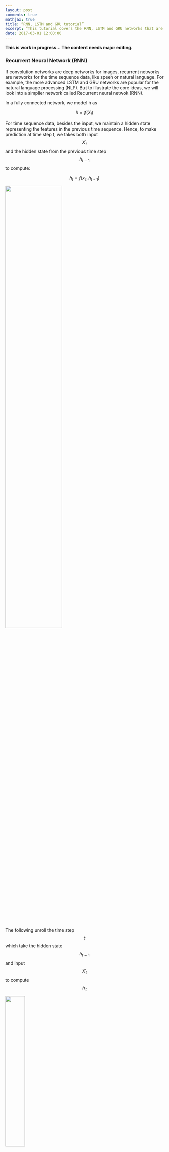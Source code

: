 ```yaml
---
layout: post
comments: true
mathjax: true
title: “RNN, LSTM and GRU tutorial”
excerpt: “This tutorial covers the RNN, LSTM and GRU networks that are widely popular for deep learning in NLP.”
date: 2017-03-01 12:00:00
---
```

**This is work in progress... The content needs major editing.**

### Recurrent Neural Network (RNN)

If convolution networks are deep networks for images, recurrent networks are networks for the time sequence data, like speeh or natural language. For example, the more advanced LSTM and GRU networks are popular for the natural language processing (NLP). But to illustrate the core ideas, we will look into a simplier network called Recurrent neural netwok (RNN).

In a fully connected network, we model h as 

$$
h = f(X_i)
$$


For time sequence data, besides the input, we maintain a hidden state representing the features in the previous time sequence. Hence, to make prediction at time step t, we takes both input $$ X_t $$ and the hidden state from the previous time step $$ h_{t-1}$$ to compute:

$$
h_t = f(x_t, h_{t-1})
$$

<div class="imgcap">
<img src="/assets/rnn/rnn_b.png" style="border:none;width:60%;">
</div>

The following unroll the time step 
$$
t
$$
which take the hidden state
$$
h_{t-1} 
$$
and input
$$
X_t
$$ 
to compute 
$$
h_t
$$
<div class="imgcap">
<img src="/assets/rnn/rnn_b3.png" style="border:none;width:35%;">
</div>

Here we unroll a RNN from time step 
$$
t-1
$$ 
 to 
$$
t+1
$$
:
<div class="imgcap">
<img src="/assets/rnn/rnn_b2.png" style="border:none;width:60%;">
</div>

In a FC network, 
$$
h
$$
servers as the output of the network. In RNN, 
$$
h
$$
servers 2 purposes: the hidden state for the previous sequence data as well as producing a prediction. Here we map the hidden state 
$$
h_t
$$
to a final prediction. For example, multiply 
$$
h_t
$$
with the matrix
$$
W
$$
to produce the desired predictions
$$
Y
$$.
 
<div class="imgcap">
<img src="/assets/rnn/cap14.png" style="border:none;width:30%;">
</div>

#### Create image caption using RNN
We will study a real example in explaing the RNN. For example, we input a school bus image into the RNN and output a caption like "A yellow school bus idles near a park." Our RNN will read an image and create an image caption.
<div class="imgcap">
<img src="/assets/rnn/cap.png" style="border:none;">
</div>
During the RNN training, we
1. Use a CNN network to capture features of an image.
2. Multiple the features with a trainable matrix to generate
$$
h_0
$$
3. Feed 
$$ 
h_0
$$
to the RNN.
4. Use a word embedding lookup table to convert a word to a word vector 
$$
X_1
$$
. (a.k.a word2vec)
5. Feed the word vector and
$$
h_0
$$ to the RNN.
$$
h_1 = f(X_1, h_0)
$$
6. Use a trainable matrix to map 
$$
h
$$
to scores which predict the probabilities of
$$
word_i
$$
to be the next caption word.
7. Move to the next time step with 
$$
h_1
$$ 
and the word "A" as input.

<div class="imgcap">
<img src="/assets/rnn/cap12.png" style="border:none;;">
</div>

#### Capture image features
We pass the image into a CNN and use one of the activation layer in the fully connected (FC) network to initialize the RNN. For example, in the picture below, we pick the input of the second FC layer which has a shape of (512,) as the features used to create captions.

<div class="imgcap">
<img src="/assets/rnn/cnn.png" style="border:none;;">
</div>

We multiple the CNN features with a trainable matrix to compute
$$
h_0
$$
for the first time step 1.

<div class="imgcap">
<img src="/assets/rnn/cap2.png" style="border:none;">
</div>

We will use 
$$
h_0
$$
for the RNN to compute
$$
h_1 = f(h_0, X_1)
$$

<div class="imgcap">
<img src="/assets/rnn/cap8.png" style="border:none;width:80%;">
</div>

Define the shape of CNN features (N, 512) and h (N, 512) which N is the batch size in training:
```python
input_dim   = 512   # CNN features dimension: 512  
hidden_dim  = 512   # Hidden state dimension: 512
```

Define the matrix to project the CNN features to 
$$
h_0
$$
.

```python
# W_proj: (input_dim, hidden_dim)
W_proj  = np.random.randn(input_dim, hidden_dim)
W_proj /= np.sqrt(input_dim)
b_proj  = np.zeros(hidden_dim)
```

Compute $$ h_0 $$ by multipy the image features with $$ W_{proj} $$.
```python
# Initialize CNN -> hidden state projection parameters
# h0: (N, hidden_dim)
h0 = features.dot(W_proj) + b_proj
```

#### Map words to RNN
Our training data contains both the images and captions. It also have a dictionary which map a vocabulary word to an integer. Caption words in the dataset are stored as word indexes. For example, the caption "A yellow school bus idles near a park." may stored as "1 5 3401 3461 78 5634 87 5 111 2" which 1 represents the "start" of a caption, 5 represents 'a', 3401 represents 'yellow'  and 2 represents the "end" of a caption.

> In this tutorial, we called the captions provided in the training dataset: true caption.

However, the RNN does not use the word index directly. Instead, through a word embedding lookup table (word2vec)
$$
W_{embed}
$$
, the word index is converted to a vector of length wordvec_dim. The RNN will take this vector
$$
X_t
$$ 
and 
$$
h_{t-1}
$$ to compute
$$
h_t
$$

<div class="imgcap">
<img src="/assets/rnn/cap9.png" style="border:none;width:45%;">
</div>

>  word2vec is a method to map a word to a vector say with 256 values. The mapping maintains the semantic relationship among words. The embedding lookup table is trained with deep learning.

When we create the training data, we convert words to the corresponding word index using a vocabulary dictionary. In runtime, we map the word index to a word vector.
<div class="imgcap">
<img src="/assets/rnn/encode.png" style="border:none;width:70%;">
</div>


Here is the code to convert an input caption word to the word vector x.
```python
wordvec_dim = 256  			   
```

```python
W_embed  = np.random.randn(vocab_size, wordvec_dim)
W_embed /= 100
```

```python
# T = 16: Number of unroll time step.
# captions:    (N, T+1) The caption represent "<start> A yellow school bus idles near a park <end> <null> ... <null>" represent in word index. 
# captions_in  (N, T) The caption feed into the RNN (X) = captions without the last word.
# captions_out (N, T) The true caption output: the caption without "<start>"

# W_embed (vocab_size, wordvec_dim)
# captions_in: (N, T) each captions_in contain at most 16 words.
# x: (N, T, wordvec_dim)
x, cache_embed = word_embedding_forward(captions_in, W_embed)
```

Loop up the word vector of x from the lookup table W.
```python
def word_embedding_forward(x, W):
  out, cache = None, None
  N, T = x.shape
  V, D = W.shape
  out = W[x]
  cache = (V, x)
  return out, cache  
```
  

#### RNN
<div class="imgcap">
<img src="/assets/rnn/score.png" style="border:none;width:40%;">
</div>

We pass the word vector
$$
X_0
$$
into the RNN. The output of the RNN 
$$
h_1
$$
is then multipy with 
$$
W_{vocab}
$$
to generate scores for each word in the vocabulary. For example, if we have 10004 words in the vocabulary, it will generate 10004 scores predicting how likely each word will be the next word in the caption. With the true caption and the scores, we compute the softmax loss of the RNN. 
<div class="imgcap">
<img src="/assets/rnn/score_1.png" style="border:none;">
</div>

> We provide codes for readers want more concrete details. Nevertheless, fully understanding of the code is not needed or suggested.

We comput $$ h_t $$ 
by feeding the RNN with $$ X_t $$ and $$ h_{t-1} $$.
We then map $$ h_t $$ to scores which are used to compute the softmax cost.
```python
# h: (N, 16, hidden_dim)
# Wx: (wordvec_dim, hidden_dim)
# Wh: (hidden_dim, hidden_dim)
h, cache_rnn = rnn_forward(x, h0, Wx, Wh, b)

# W_vocal: (hidden_dim, vocab_size 1004)
# scores: (N, 16, vocab_size 1004)
scores, cache_scores = temporal_affine_forward(h, W_vocab, b_vocab)
loss, dscores = temporal_softmax_loss(scores, captions_out, mask)
```

#### rnn_forward

<div class="imgcap">
<img src="/assets/rnn/cap13.png" style="border:none;width:40%;">
</div>

rnn_forward simply unroll the RNN T time steps and update 
$$
h_t
$$
with each RNN computation. At each step, it takes the $$ h $$ from the previous step and use the true captions provided by the training set as input $$ X_t $$.  i.e., even the word 'A' has a very low score in our previous step prediction, we still use the work 'A' as the next input word since the whole purpose is to optimize the RNN with the true caption.

```python
def rnn_forward(x, h0, Wx, Wh, b):
  h, cache = None, None
  N, T, D = x.shape
  H = h0.shape[1]
  h = np.zeros((N, T, H))
  state = {}
  state[-1] = h0
  cache_step = [None] * T

  for t in range(T):
    xt = x[:, t, :]
    state[t], cache_step[t] = rnn_step_forward(xt, state[t-1], Wx, Wh, b)
    h[:, t, :] = state[t]

  cache = (cache_step, D)
  return h, cache
```


For each RNN step, we multiple $$ h_{t-1} $$ with $$ W_h $$ and $$ x_{t} $$ with $$ W_x $$ to generate 
$$ h_t $$

```python
def rnn_step_forward(x, prev_h, Wx, Wh, b):
  next_h, cache = None, None
  state = np.dot(x, Wx) + np.dot(prev_h, Wh) + b
  next_h = np.tanh(state)

  cache = x, prev_h, Wx, Wh, state
  return next_h, cache
```    

#### Scores

After finding $$ h_t $$, we compute the scores by multiply
$$
W_{vocab}
$$
with
$$
h_t
$$
```python
 def temporal_affine_forward(x, w, b):
   N, T, D = x.shape
   M = b.shape[0]
   out = x.reshape(N * T, D).dot(w).reshape(N, T, M) + b
   cache = x, w, b, out
   return out, cache
```

#### Softmax cost

For each words in the vocabulary (1004 words), we predict the probability of each word to be the next caption word. Then we compute the softmax cost to train the RNN later.
```python
def temporal_softmax_loss(x, y, mask):
  N, T, V = x.shape
  
  x_flat = x.reshape(N * T, V)
  y_flat = y.reshape(N * T)
  mask_flat = mask.reshape(N * T)
  
  probs = np.exp(x_flat - np.max(x_flat, axis=1, keepdims=True))
  probs /= np.sum(probs, axis=1, keepdims=True)
  loss = -np.sum(mask_flat * np.log(probs[np.arange(N * T), y_flat])) / N
  dx_flat = probs.copy()
  dx_flat[np.arange(N * T), y_flat] -= 1
  dx_flat /= N
  dx_flat *= mask_flat[:, None]
  
  dx = dx_flat.reshape(N, T, V)
  
  return loss, dx
```
    
#### Time step 0
Here is how we train with the image feature
$$
h_0
$$
and the first word 'start' to compute the softmax loss.

<div class="imgcap">
<img src="/assets/rnn/cap11.png" style="border:none;width:70%;">
</div>

#### Complete flow

After we completed the first time step.  we move onto the next time step with
$$
h_1
$$
and the next true caption word 'A'. Note that, for training, we do not use our best prediction as the input
$$
X_t
$$
. 

Here is the detail complete flow in training 1 sample data.
<div class="imgcap">
<img src="/assets/rnn/cap3.png" style="border:none;;">
</div>

Here is the code listing for the forward feed, backpropagation and the loss.
```python
  def loss(self, features, captions):
    # For training, say the caption is "<start> A yellow bus idles near a park"
    # captions_in is the Xt input: "<start> A yellow bus idles near a"
    # captions_out is the true label: "A yellow bus idles near a park"
    captions_in = captions[:, :-1]
    captions_out = captions[:, 1:]
    
    mask = (captions_out != self._null)

    # Retrieve the trainable parameters
    W_proj, b_proj = self.params['W_proj'], self.params['b_proj']    
    W_embed = self.params['W_embed']
    Wx, Wh, b = self.params['Wx'], self.params['Wh'], self.params['b']
    W_vocab, b_vocab = self.params['W_vocab'], self.params['b_vocab']
    
    loss, grads = 0.0, {}
    # vocab_size = 1004
    # T          = 16
    #
    # features    : (N, input_dim)
    # W_proj      : (input_dim, hidden_dim)
    # h0          : (N, hidden_dim)
    #
    # x           : (N, T, wordvec_dim)
    # captions_in : (N, T) of word index
    # W-embed     : (vacab_size, wordvec_dim)
    #
    # h           : (N, 16, hidden_dim)
    # Wx          : (wordvec_dim, hidden_dim)
    # Wh          : (hidden_dim, hidden_dim)
    #
    # scores      : (N, 16, vocab_size)
    # W_vocab     : (hidden_dim, vocab_size)

    # Compute h0 from the image features.
    h0 = features.dot(W_proj) + b_proj

    # Find the word vector of the input caption word.
    x, cache_embed = word_embedding_forward(captions_in, W_embed)

    # Forward feed for the RNN
    h, cache_rnn = rnn_forward(x, h0, Wx, Wh, b)

    # Compute the scores for each words in the vocabulary
    scores, cache_scores = temporal_affine_forward(h, W_vocab, b_vocab)
	
    # Compute the softmax loss
    loss, dscores = temporal_softmax_loss(scores, captions_out, mask)

    # Perform the backpropagation
    dh, grads['W_vocab'], grads['b_vocab'] = temporal_affine_backward(dscores, cache_scores)
    dx, dh0, grads['Wx'], grads['Wh'], grads['b'] = rnn_backward(dh, cache_rnn)
    grads['W_embed'] = word_embedding_backward(dx, cache_embed)
    grads['b_proj'] = np.sum(dh0, axis=0)
    grads['W_proj'] = features.T.dot(dh0)
    
    return loss, grads
```

#### Making prediction

We will use the CNN to generate features for the image and map it to
$$
h_0
$$
with 
$$
W_{proj}
$$
.
<div class="imgcap">
<img src="/assets/rnn/cap4.png" style="border:none;width:80%;">
</div>

At time step 1, we feed the RNN with "start". The RNN computes the value 
$$
h_1
$$
which will multiply with 
$$
W_{vocab}
$$
to generate scores for each word in the vocabulary (1004). We will make the first word prediction by select the one with the highest score (say, "A"). At time step 2, we will fit the highest score prediction "A" as an input into the time step 2. With 
$$
h_1
$$ 
computed at time step 1 and "A", we made the second preduction "bus".
	
<div class="imgcap">
<img src="/assets/rnn/cap7.png" style="border:none;;">
</div>

Here we compute the score and set the caption word at time step t to be the word with the highest score. We set prev_word to this prediction which will be used in the next time step.
```python
scores, _ = affine_forward(next_h, W_vocab, b_vocab)
captions[:, t] = scores.argmax(axis=1)
prev_word = captions[:, t].reshape(N, 1)
```

Here is the full code making the prediction with comments:
```python
def sample(self, features, max_length=30):
    N = features.shape[0]
    captions = self._null * np.ones((N, max_length), dtype=np.int32)

    # Retrive all trainable parameters
    W_proj, b_proj = self.params['W_proj'], self.params['b_proj']
    W_embed = self.params['W_embed']
    Wx, Wh, b = self.params['Wx'], self.params['Wh'], self.params['b']
    W_vocab, b_vocab = self.params['W_vocab'], self.params['b_vocab']
    
    # N is the size of the data to test
    # prev_word : (N, 1)
    #
    # next_h    : (N, hidden_dim)
    # features  : (N, input_dim)
    # W_proj    : (input_dim, hidden_dim)
    #
    # embed     : (N, 1, wordvec_dim)
    # W-embed   : (vacab_size, wordvec_dim)
    #
    # next_c    : (N, hidden_dim*4) for LSTM
    #
    # scores    : (N, vocab_size)
    # W_vocab     : (hidden_dim, vocab_size)
    #
    # captions  : (N, max_length)

    # Set the first word as "<start>"
    prev_word = self._start * np.ones((N, 1), dtype=np.int32)

    # Compute h0
    next_h, affine_cache = affine_forward(features, W_proj, b_proj)

    H, _ = Wh.shape
    # for each time step
    for t in range(max_length):
      # Compute the word vector.
      embed, embed_cache = word_embedding_forward(prev_word, W_embed)
      # Compute h from the RNN
      next_h, cache = rnn_step_forward(np.squeeze(embed), next_h, Wx, Wh, b)
      # Map h to scores for each vocabulary word
      scores, _ = affine_forward(next_h, W_vocab, b_vocab)
      # Set the caption word at time t.
      captions[:, t] = scores.argmax(axis=1)
      # Set it to be the next word input in next time step.
      prev_word = captions[:, t].reshape(N, 1)

    return captions
```

Finally here is the final detail flows:
<div class="imgcap">
<img src="/assets/rnn/cap5.png" style="border:none;;">
</div>

### Long Short Term Memory network (LSTM)

$$ h_t $$ in RNN serves 2 purpose:
* Make an output prediction, and
* Be a hidden state representing the information in the sequence data process so far.

This actually serve 2 different purposes and therefore LSTM breaks $$ h_t $$ into 2 according to the roles above. The hidden state of the LSTM cell will now be $$ C $$.

<div class="imgcap">
<img src="/assets/rnn/lstm.png" style="border:none;width:50%;">
</div>

#### LSTM gates
In LSTM, we want a mechansim to selectively allow what information to remember and what information to ignore. Therefore we construct different gates with value between 0 to 1, and multiple it with the original value. For example, a gate with 0 means no information to pass through and a gate with 1 means everything is passing through.

$$ 
\text{value} = \text{gate} \cdot \text{value}
$$

In LSTM, we have 3 different gates but all with the same form:

$$
gate = g(X_t, h_{t-1}) = \sigma (W_{x} X_t + W_{h} h_{t-1} + b) 
$$

which $$ \sigma $$ is the sigmoid function.

> All gates have different set of W and b. But people feel lost in the LSTM equations without realize its simplicity. So we just assume they all take different set of W and b for now.

You may also find a lot of W, b in later equations, but all are belong to the same pattern:

$$
z(X_t, h_{t-1}) = (W_{x} X_t + W_{h} h_{t-1} + b) 
$$

Once realize that, all the LSTM equations are pretty simple.

#### Updating C
<div class="imgcap">
<img src="/assets/rnn/lstm2.png" style="border:none;width:20%;">
</div>

To update C, we constructs 2 gates:
* forget gate: a gate to forget previous hidden state informatin $$ C_{t-1} $$.
* input gate: a gate to allow what current information $$ \tilde{C} $$ will add to $$ C $$.

$$
gate_{forget} = \sigma (W_{x} X_t + W_{h} h_{t-1} + b) 
$$

$$
gate_{input} = \sigma (W_{x} X_t + W_{h} h_{t-1} + b) 
$$

In RNN, the mechanism to update $$ h_t $$ is pretty simple:

$$
h_t = f(X_t, h_{t-1})
$$

But in LSTM, there are 2 steps.
* Compute what new information $$ \tilde{C} $$ may generate in time step t
* Forget some old information $$ C_{t-1}  $$ and add back some from $$ \tilde{C} $$.

$$
\tilde{C} = \tanh (W_{x} X_t + W_{h} h_{t-1} + b) 
$$

$$
C_t = gate_{forget} \cdot C_{t-1} + gate_{input} \cdot \tilde{C}
$$

#### Update h
<div class="imgcap">
<img src="/assets/rnn/lstm1.png" style="border:none;width:20%;">
</div>

To update $$ h_{t} $$, we compute a new output gate and compute the new $$ h_t $$

$$
gate_{out} = \sigma (W_{x} X_t + W_{h} h_{t-1} + b) 
$$
 
 $$
 h_t = gate_{out} \cdot \tanh (C_t)
 $$
 
#### LSTM Equations
 
Here are the LSTM equations:
 
$$
Z_u = (W_{xu} X_t + W_{hu} h_{t-1} + b_u) 
$$
 
Compute 
$$ g_{forget} $$ 
 , $$ g_{input} $$
 , $$ g_{output} $$
with 

$$ 
g_u =  \sigma (Z_u) 
$$
  
Update $$ C $$ and make prediction $$ h_t $$  
  
$$
\tilde{C} = \tanh (Z_{\tilde{C}})
$$

$$
C_t = g_{forget} \cdot C_{t-1} + g_{input} \cdot \tilde{C}
$$
  
$$
h_t = g_{out} \cdot \tanh (C_t)
$$ 
 
#### Image captures with LSTM
Now we can have an optional to use a LSTM network instead of RNN. 
```python
if self.cell_type == 'rnn':
  h, cache_rnn = rnn_forward(x, h0, Wx, Wh, b)
else:
  h, cache_rnn = lstm_forward(x, h0, Wx, Wh, b)
``` 
lstm_forward will look very similar to the RNN with the exception that it track both $$ h $$ and $$ C $$ now.
```python
def lstm_forward(x, h0, Wx, Wh, b):
  h, cache = None, None
  N, T, D = x.shape
  H, _ = Wh.shape
  next_h = h0
  next_c = np.zeros((N, H))

  cache_step = [None] * T

  h = np.zeros((N, T, H))
  for t in range(T):
    xt = x[:, t, :]
    next_h, next_c, cache_step[t] = lstm_step_forward(xt, next_h, next_c, Wx, Wh, b)
    h[:, t, :] = next_h
  cache = (cache_step, D)
  
  return h, cache
```

One of the reason that we do not sub-index W and b is that they can concatent all W and b into one big matrix and apply the same operation. The following code compute 3 different gates and compute $$ \tilde{C} $$, $$C $$ and $$ h $$ .
```python
def lstm_step_forward(x, prev_h, prev_c, Wx, Wh, b):
  next_h, next_c, cache = None, None, None
  N, H = prev_h.shape
  a = x.dot(Wx) + prev_h.dot(Wh) + b
  ai = a[:, :H]
  af = a[:, H:2 * H]
  ao = a[:, 2 * H:3 * H]
  au = a[:, 3 * H:]
  ig = sigmoid(ai)
  fg = sigmoid(af)
  og = sigmoid(ao)
  update = np.tanh(au)
  next_c = fg * prev_c + ig * update
  next_h = og * np.tanh(next_c)

  cache = (next_c, og, ig, fg, og, update, ai, af, ao, au, Wx, x, Wh, prev_h, prev_c)
  
  return next_h, next_c, cache
```

### Gated Recurrent Units (GRU)

For GRU, it does not maintain a $$ C $$ hidden state. In each time step, it does compute the new information by:

$$
gate_r = \sigma (W_{x} X_t + W_{h} h_{t-1} + b) 
$$ 

$$
\tilde{h_{t}} = \tanh ((W_{x} X_t + W_{h} \cdot (gate_r \cdot h_{t-1}) + b))
$$

In GRU, it combines both input gate and forget gate into one update gate:

$$
gate_{update} = \sigma (W_{x} X_t + W_{h} h_{t-1} + b) 
$$ 

Now update $$ h_t $$

$$
h_t = (1 - gate_{update}) \cdot h_{t_1} +  gate_{update} \cdot \tilde{h_{t}}
$$


